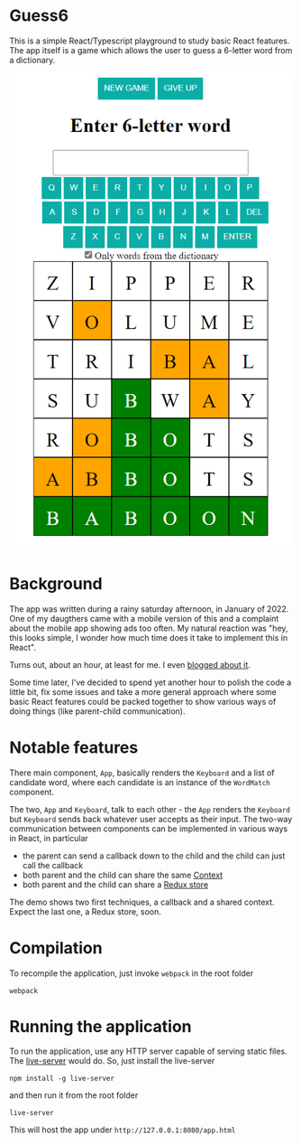 # Guess6

This is a simple React/Typescript playground to study basic React features. The app itself is a game which allows the user to guess a 6-letter word from a dictionary. 

![guess6](guess6.png)

# Background

The app was written during a rainy saturday afternoon, in January of 2022. One of my daugthers came with a mobile version of this and a complaint about the mobile app
showing ads too often. My natural reaction was "hey, this looks simple, I wonder how much time does it take to implement this in React".

Turns out, about an hour, at least for me. I even [blogged about it](https://www.wiktorzychla.com/2022/02/guess6-in-react.html). 

Some time later, I've decided to spend yet another hour to polish the code a little bit, fix some issues and take a more general approach where some
basic React features could be packed together to show various ways of doing things (like parent-child communication).

# Notable features

There main component, `App`, basically renders the `Keyboard` and a list of candidate word, where each candidate is an instance of the `WordMatch` component.

The two, `App` and `Keyboard`, talk to each other - the `App` renders the `Keyboard` but `Keyboard` sends back whatever user accepts as their input. The two-way communication
between components can be implemented in various ways in React, in particular

* the parent can send a callback down to the child and the child can just call the callback
* both parent and the child can share the same [Context](https://reactjs.org/docs/context.html)
* both parent and the child can share a [Redux store](https://redux.js.org/)

The demo shows two first techniques, a callback and a shared context. Expect the last one, a Redux store, soon.

# Compilation

To recompile the application, just invoke `webpack` in the root folder

```
webpack
```

# Running the application

To run the application, use any HTTP server capable of serving static files. The [live-server](https://github.com/tapio/live-server) would do. So, just install the live-server

```
npm install -g live-server
```

and then run it from the root folder

```
live-server
```

This will host the app under `http://127.0.0.1:8080/app.html`